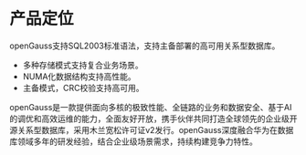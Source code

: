 # 产品定位<a name="ZH-CN_TOPIC_0289896521"></a>

openGauss支持SQL2003标准语法，支持主备部署的高可用关系型数据库。

-   多种存储模式支持复合业务场景。
-   NUMA化数据结构支持高性能。
-   主备模式，CRC校验支持高可用。

openGauss是一款提供面向多核的极致性能、全链路的业务和数据安全、基于AI的调优和高效运维的能力，全面友好开放，携手伙伴共同打造全球领先的企业级开源关系型数据库，采用木兰宽松许可证v2发行。openGauss深度融合华为在数据库领域多年的研发经验，结合企业级场景需求，持续构建竞争力特性。

